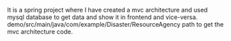 It is a spring project where I have created a mvc architecture and used mysql database to get data and show it in frontend and vice-versa.
demo/src/main/java/com/example/Disaster/ResourceAgency path to get the mvc architecture code.
